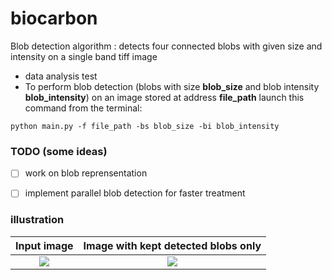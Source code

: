 # biocarbon

Blob detection algorithm : detects four connected blobs with given size and intensity on a single band tiff image

* data analysis test
* To perform blob detection (blobs with size **blob_size** and blob intensity **blob_intensity**) on an image stored at address **file_path** launch this command from the terminal:
```
python main.py -f file_path -bs blob_size -bi blob_intensity 
```

### TODO (some ideas)
- [ ] work on blob reprensentation
- [ ] implement parallel blob detection for faster treatment


### illustration 

Input image            |  Image with kept detected blobs only
:-------------------------:|:-------------------------:
![]('data/blobs.tif')  |  ![]('data/blobs_detected.tif')
